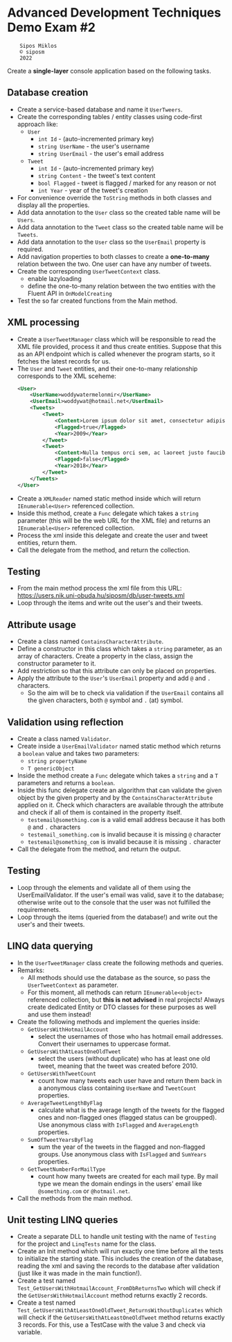 # Advanced Development Techniques Demo Exam #2

```
    Sipos Miklos
    © siposm
    2022
```

Create a **single-layer** console application based on the following tasks.

## Database creation
- Create a service-based database and name it `UserTweers`.
- Create the corresponding tables / entity classes using code-first approach like:
    - `User`
        - `int Id` - (auto-incremented primary key)
        - `string UserName` - the user's username
        - `string UserEmail` - the user's email address
    - `Tweet`
        - `int Id` - (auto-incremented primary key)
        - `string Content` - the tweet's text content
        - `bool Flagged` - tweet is flagged / marked for any reason or not
        - `int Year` - year of the tweet's creation
- For convenience override the `ToString` methods in both classes and display all the properties.
- Add data annotation to the `User` class so the created table name will be `Users`.
- Add data annotation to the `Tweet` class so the created table name will be `Tweets`.
- Add data annotation to the `User` class so the `UserEmail` property is required.
- Add navigation properties to both classes to create a **one-to-many** relation between the two. One user can have any number of tweets.
- Create the corresponding `UserTweetContext` class.
    - enable lazyloading
    - define the one-to-many relation between the two entities with the Fluent API in `OnModelCreating`
- Test the so far created functions from the Main method.

## XML processing
- Create a `UserTweetManager` class which will be responsible to read the XML file provided, process it and thus create entities. Suppose that this as an API endpoint which is called whenever the program starts, so it fetches the latest records for us.
- The `User` and `Tweet` entities, and their one-to-many relationship corresponds to the XML sceheme:
    ```xml
    <User>
        <UserName>woddywatermelonmir</UserName>
        <UserEmail>woddywat@hotmail.net</UserEmail>
        <Tweets>
            <Tweet>
                <Content>Lorem ipsum dolor sit amet, consectetur adipiscing elit.</Content>
                <Flagged>true</Flagged>
                <Year>2009</Year>
            </Tweet>
            <Tweet>
                <Content>Nulla tempus orci sem, ac laoreet justo faucibus quis.</Content>
                <Flagged>false</Flagged>
                <Year>2018</Year>
            </Tweet>
        </Tweets>
    </User>
    ```
- Create a `XMLReader` named static method inside which will return `IEnumerable<User>` referenced collection.
- Inside this method, create a `Func` delegate which takes a `string` parameter (this will be the web URL for the XML file) and returns an `IEnumerable<User>` referenced collection.
- Process the xml inside this delegate and create the user and tweet entities, return them.
- Call the delegate from the method, and return the collection.

## Testing
- From the main method process the xml file from this URL: https://users.nik.uni-obuda.hu/siposm/db/user-tweets.xml
- Loop through the items and write out the user's and their tweets.

## Attribute usage
- Create a class named `ContainsCharacterAttribute`.
- Define a constructor in this class which takes a `string` parameter, as an array of characters. Create a property in the class, assign the constructor parameter to it.
- Add restriction so that this attribute can only be placed on properties.
- Apply the attribute to the `User`'s `UserEmail` property and add `@` and `.` characters.
    - So the aim will be to check via validation if the `UserEmail` contains all the given characters, both `@` symbol and `.` (at) symbol.

## Validation using reflection
- Create a class named `Validator`.
- Create inside a `UserEmailValidator` named static method which returns a `boolean` value and takes two parameters:
    - `string propertyName`
    - `T genericObject`
- Inside the method create a `Func` delegate which takes a `string` and a `T` parameters and returns a `boolean`.
- Inside this func delegate create an algorithm that can validate the given object by the given property and by the `ContainsCharacterAttribute` applied on it. Check which characters are available through the attribute and check if all of them is contained in the property itself.
    - `testemail@something.com` is a valid email address because it has both `@` and `.` characters
    - `testemail_something.com` is invalid because it is missing `@` character
    - `testemail@something_com` is invalid because it is missing `.` character
- Call the delegate from the method, and return the output.

## Testing
- Loop through the elements and validate all of them using the UserEmailValidator. If the user's email was valid, save it to the database; otherwise write out to the console that the user was not fulfilled the requiremenets.
- Loop through the items (queried from the database!) and write out the user's and their tweets.

## LINQ data querying
- In the `UserTweetManager` class create the following methods and queries.
- Remarks:
    - All methods should use the database as the source, so pass the `UserTweetContext` as parameter.
    - For this moment, all methods can return `IEnumerable<object>` referenced collection, but **this is not advised** in real projects! Always create dedicated Entity or DTO classes for these purposes as well and use them instead!
- Create the following methods and implement the queries inside:
    - `GetUsersWithHotmailAccount`
        - select the usernames of those who has hotmail email addresses. Convert their usernames to uppercase format.
    - `GetUsersWithAtLeastOneOldTweet`
        - select the users (without duplicate) who has at least one old tweet, meaning that the tweet was created before 2010.
    - `GetUsersWithTweetCount`
        - count how many tweets each user have and return them back in a anonymous class containing `UserName` and `TweetCount` properties.
    - `AverageTweetLengthByFlag`
        - calculate what is the average length of the tweets for the flagged ones and non-flagged ones (flagged status can be groupped). Use anonymous class with `IsFlagged` and `AverageLength` properties.
    - `SumOfTweetYearsByFlag`
        - sum the year of the tweets in the flagged and non-flagged groups. Use anonymous class with `IsFlagged` and `SumYears` properties.
    - `GetTweetNumberForMailType`
        - count how many tweets are created for each mail type. By mail type we mean the domain endings in the users' email like `@something.com` or `@hotmail.net`.
- Call the methods from the main method.

## Unit testing LINQ queries
- Create a separate DLL to handle unit testing with the name of `Testing` for the project and `LinqTests` name for the class.
- Create an Init method which will run exactly one time before all the tests to initialize the starting state. This includes the creation of the database, reading the xml and saving the records to the database after validation (just like it was made in the main function!).
- Create a test named `Test_GetUsersWithHotmailAccount_FromDbReturnsTwo` which will check if the `GetUsersWithHotmailAccount` method returns exactly 2 records.
- Create a test named `Test_GetUsersWithAtLeastOneOldTweet_ReturnsWithoutDuplicates` which will check if the `GetUsersWithAtLeastOneOldTweet` method returns exactly 3 records. For this, use a TestCase with the value 3 and check via variable.